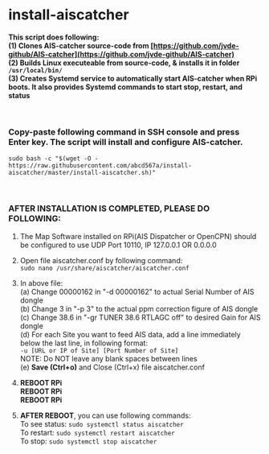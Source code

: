# install-aiscatcher

**This script does following:** </br>
**(1) Clones AIS-catcher source-code from [https://github.com/jvde-github/AIS-catcher](https://github.com/jvde-github/AIS-catcher)** </br>
**(2) Builds Linux executeable from source-code, & installs it in folder `/usr/local/bin/`** </br>
**(3) Creates Systemd service to automatically start AIS-catcher when RPi boots. It also provides Systemd commands to start stop, restart, and status** </br>

</br>

### Copy-paste following command in SSH console and press Enter key. The script will install and configure AIS-catcher.  </br>

```
sudo bash -c "$(wget -O - https://raw.githubusercontent.com/abcd567a/install-aiscatcher/master/install-aiscatcher.sh)"

```

</br>

### AFTER INSTALLATION IS COMPLETED, PLEASE DO FOLLOWING: </br>
1. The Map Software installed on RPi(AIS Dispatcher or OpenCPN) should </br>
    be configured to use UDP Port 10110, IP 127.0.0.1 OR 0.0.0.0 </br>
    
2. Open file aiscatcher.conf by following command: </br>
       `sudo nano /usr/share/aiscatcher/aiscatcher.conf  ` </br>
       
3. In above file: </br>
   (a) Change 00000162 in "-d 00000162" to actual Serial Number of AIS dongle </br>
   (b) Change 3 in "-p 3" to the actual ppm correction figure of AIS dongle </br>
   (c) Change 38.6 in \"-gr TUNER 38.6 RTLAGC off\" to desired Gain for AIS dongle </br>
   (d) For each Site you want to feed AIS data, add a line immediately </br>
    below the last line, in following format: </br>
      `-u [URL or IP of Site] [Port Number of Site] ` </br>
    NOTE: Do NOT leave any blank spaces between lines </br>
    (e) **Save (Ctrl+o)** and  Close (Ctrl+x) file aiscatcher.conf </br>
        
5.  **REBOOT RPi** </br>
  **REBOOT RPi** </br>
  **REBOOT RPi** </br>

6. **AFTER REBOOT**, you can use following commands: </br>
To see status: `sudo systemctl status aiscatcher `  </br>
To restart:    `sudo systemctl restart aiscatcher ` </br>
To stop:       `sudo systemctl stop aiscatcher ` </br>

</br>
